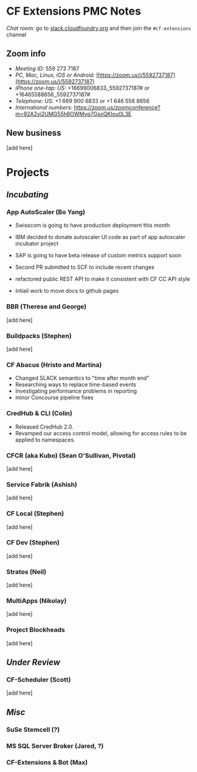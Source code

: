 # CF Extensions PMC Notes

*Chat room:* go to [slack.cloudfoundry.org](https://slack.cloudfoundry.org) and then join the `#cf-extensions` channel

## Zoom info

- *Meeting ID:* 559 273 7187
- *PC, Mac, Linux, iOS or Android:* [https://zoom.us/j/5592737187](https://zoom.us/j/5592737187)
- *iPhone one-tap: US:* +16699006833,,5592737187#  or +16465588656,,5592737187# 
- *Telephone:* US: +1 669 900 6833  or +1 646 558 8656 
- *International numbers:* https://zoom.us/zoomconference?m=92A2yi2UMG55h6OWMvp7GsxQKIou0L3E

## New business

[add here]

# Projects

## _Incubating_

### App AutoScaler (Bo Yang)

- Swisscom is going to have production deployment this month
- IBM decided to donate autoscaler UI code as part of app autoscaler incubator project
- SAP is going to have beta release of custom metrics support soon

- Second PR submitted to SCF to include recent changes
- refactored public REST API to make it consistent with CF CC API style
- Intiail work to move docs to github pages 


### BBR (Therese and George)

[add here]

### Buildpacks (Stephen)

[add here]

### CF Abacus (Hristo and Martina)

* Changed SLACK semantics to "time after month end"
* Researching ways to replace time-based events
* Investigating performance problems in reporting
* minor Concourse pipeline fixes

### CredHub & CLI (Colin)

* Released CredHub 2.0.
* Revamped our access control model, allowing for access rules to be applied to namespaces.

### CFCR (aka Kubo) (Sean O'Sullivan, Pivotal)

[add here]

### Service Fabrik (Ashish)

[add here]

### CF Local (Stephen)

[add here]

### CF Dev (Stephen)

[add here]

### Stratos (Neil)

[add here]

### MultiApps (Nikolay)

[add here]

### Project Blockheads

[add here]

## _Under Review_

### CF-Scheduler (Scott)

[add here]

## _Misc_

### SuSe Stemcell (?)
### MS SQL Server Broker (Jared, ?)
### CF-Extensions & Bot (Max)
